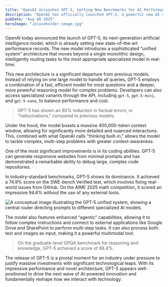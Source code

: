 ```yaml
---
title: "OpenAI Unleashes GPT-5, Setting New Benchmarks for AI Performance"
description: "OpenAI has officially launched GPT-5, a powerful new AI model featuring a novel 'unified system' architecture that is already outperforming its predecessors and competitors across a wide range of tasks."
pubDate: "Aug 08 2025"
heroImage: "/placeholder-image.jpg"
---
```


OpenAI today announced the launch of GPT-5, its next-generation artificial intelligence model, which is already setting new state-of-the-art performance records. The new model introduces a sophisticated “unified system” architecture that moves beyond a single monolithic design, intelligently routing tasks to the most appropriate specialized model in real-time.

This new architecture is a significant departure from previous models. Instead of relying on one large model to handle all queries, GPT-5 employs a combination of a fast, efficient model for most questions and a deeper, more powerful reasoning model for complex problems. Developers can also access specialized variants through the API, including `gpt-5`, `gpt-5-mini`, and `gpt-5-nano`, to balance performance and cost.

> GPT-5 has shown an 80% reduction in factual errors, or "hallucinations," compared to previous models.

Under the hood, the model boasts a massive 400,000-token context window, allowing for significantly more detailed and nuanced interactions. This, combined with what OpenAI calls "thinking built-in," allows the model to tackle complex, multi-step problems with greater context-awareness.

One of the most significant improvements is in its coding abilities. GPT-5 can generate responsive websites from minimal prompts and has demonstrated a remarkable ability to debug large, complex code repositories.

In industry-standard benchmarks, GPT-5 shows its dominance. It achieved a 74.9% score on the SWE-bench Verified test, which involves fixing real-world issues from GitHub. On the AIME 2025 math competition, it scored an impressive 94.6% without the use of any external tools.

![A conceptual image illustrating the GPT-5 unified system, showing a central router directing prompts to different specialized AI models.](/placeholder-chart.jpg)

The model also features enhanced “agentic” capabilities, allowing it to follow complex instructions and connect to external applications like Google Drive and SharePoint to perform multi-step tasks. It can also process both text and images as input, making it a powerful multimodal tool.

> On the graduate-level GPQA benchmark for reasoning and knowledge, GPT-5 achieved a score of 88.4%.

The release of GPT-5 is a pivotal moment for an industry under pressure to justify massive investments with significant technological leaps. With its impressive performance and novel architecture, GPT-5 appears well-positioned to drive the next wave of AI-powered innovation and fundamentally reshape how we interact with technology.

